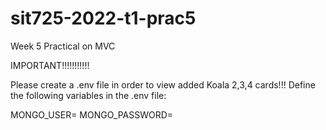 # sit725-2022-t1-prac5
Week 5 Practical on MVC

IMPORTANT!!!!!!!!!!!

Please create a .env file in order to view added Koala 2,3,4 cards!!!
Define the following variables in the .env file:

MONGO_USER=
MONGO_PASSWORD=